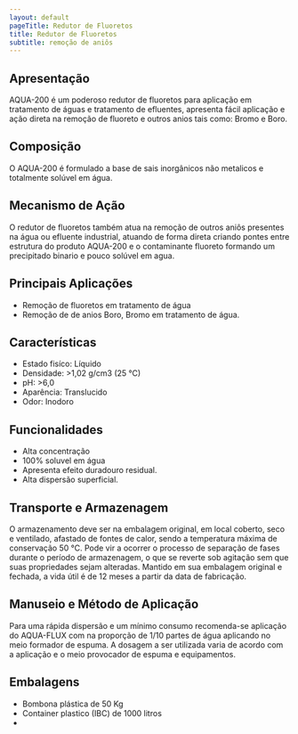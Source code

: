 ```yaml
---
layout: default
pageTitle: Redutor de Fluoretos
title: Redutor de Fluoretos
subtitle: remoção de aniôs 
---
```


## Apresentação

AQUA-200 é um poderoso redutor de fluoretos para aplicação em tratamento de águas e tratamento de efluentes, apresenta fácil aplicação e ação direta na remoção de fluoreto e outros anios tais como: Bromo e Boro.

## Composição
O AQUA-200 é formulado a base de sais inorgânicos não metalicos e totalmente solúvel em água.


## Mecanismo de Ação

O redutor de fluoretos também atua na remoção de outros aniôs presentes na água ou efluente industrial, atuando de forma direta criando pontes entre estrutura do produto AQUA-200 e o contaminante fluoreto formando um precipitado binario e pouco solúvel em agua.

## Principais Aplicações

- Remoção de fluoretos em tratamento de água
- Remoção de de anios Boro, Bromo em tratamento de água.

## Características

- Estado fisíco: Líquido
- Densidade: >1,02 g/cm3 (25 °C)
- pH: >6,0
- Aparência: Translucido 
- Odor: Inodoro

## Funcionalidades

- Alta concentração
- 100% soluvel em água
- Apresenta efeito duradouro residual.
- Alta dispersão superficial.

## Transporte e Armazenagem
O armazenamento deve ser na embalagem original, em local coberto, seco e ventilado, afastado    de fontes de calor, sendo a temperatura máxima de conservação 50 °C. 
Pode vir a ocorrer o processo de separação de fases durante o período de armazenagem, o que se reverte sob agitação sem que suas propriedades sejam alteradas. 
Mantido em sua embalagem original e fechada, a vida útil é de 12 meses a partir da data de  fabricação.

## Manuseio e Método de Aplicação
Para uma rápida dispersão e um mínimo consumo recomenda-se aplicação do AQUA-FLUX com  na proporção de 1/10 partes de água aplicando no meio formador de espuma. A dosagem a ser utilizada varia de acordo com a aplicação e o meio provocador de espuma e equipamentos.

## Embalagens

- Bombona plástica de 50 Kg
- Container plastico (IBC) de 1000 litros
- 

